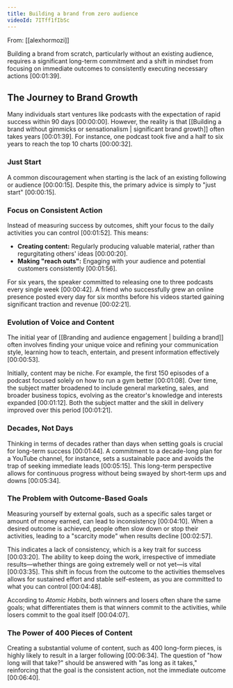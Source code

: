```yaml
---
title: Building a brand from zero audience
videoId: 7ITff1fIbSc
---
```


From: [[alexhormozi]] <br/> 

Building a brand from scratch, particularly without an existing audience, requires a significant long-term commitment and a shift in mindset from focusing on immediate outcomes to consistently executing necessary actions <a class="yt-timestamp" data-t="00:01:39">[00:01:39]</a>.

## The Journey to Brand Growth
Many individuals start ventures like podcasts with the expectation of rapid success within 90 days <a class="yt-timestamp" data-t="00:00:00">[00:00:00]</a>. However, the reality is that [[Building a brand without gimmicks or sensationalism | significant brand growth]] often takes years <a class="yt-timestamp" data-t="00:01:39">[00:01:39]</a>. For instance, one podcast took five and a half to six years to reach the top 10 charts <a class="yt-timestamp" data-t="00:00:32">[00:00:32]</a>.

### Just Start
A common discouragement when starting is the lack of an existing following or audience <a class="yt-timestamp" data-t="00:00:15">[00:00:15]</a>. Despite this, the primary advice is simply to "just start" <a class="yt-timestamp" data-t="00:00:15">[00:00:15]</a>.

### Focus on Consistent Action
Instead of measuring success by outcomes, shift your focus to the daily activities you can control <a class="yt-timestamp" data-t="00:01:52">[00:01:52]</a>.
This means:
*   **Creating content:** Regularly producing valuable material, rather than regurgitating others' ideas <a class="yt-timestamp" data-t="00:00:20">[00:00:20]</a>.
*   **Making "reach outs":** Engaging with your audience and potential customers consistently <a class="yt-timestamp" data-t="00:01:56">[00:01:56]</a>.

For six years, the speaker committed to releasing one to three podcasts every single week <a class="yt-timestamp" data-t="00:00:42">[00:00:42]</a>. A friend who successfully grew an online presence posted every day for six months before his videos started gaining significant traction and revenue <a class="yt-timestamp" data-t="00:02:21">[00:02:21]</a>.

### Evolution of Voice and Content
The initial year of [[Branding and audience engagement | building a brand]] often involves finding your unique voice and refining your communication style, learning how to teach, entertain, and present information effectively <a class="yt-timestamp" data-t="00:00:53">[00:00:53]</a>.

Initially, content may be niche. For example, the first 150 episodes of a podcast focused solely on how to run a gym better <a class="yt-timestamp" data-t="00:01:08">[00:01:08]</a>. Over time, the subject matter broadened to include general marketing, sales, and broader business topics, evolving as the creator's knowledge and interests expanded <a class="yt-timestamp" data-t="00:01:12">[00:01:12]</a>. Both the subject matter and the skill in delivery improved over this period <a class="yt-timestamp" data-t="00:01:21">[00:01:21]</a>.

### Decades, Not Days
Thinking in terms of decades rather than days when setting goals is crucial for long-term success <a class="yt-timestamp" data-t="00:01:44">[00:01:44]</a>. A commitment to a decade-long plan for a YouTube channel, for instance, sets a sustainable pace and avoids the trap of seeking immediate leads <a class="yt-timestamp" data-t="00:05:15">[00:05:15]</a>. This long-term perspective allows for continuous progress without being swayed by short-term ups and downs <a class="yt-timestamp" data-t="00:05:34">[00:05:34]</a>.

### The Problem with Outcome-Based Goals
Measuring yourself by external goals, such as a specific sales target or amount of money earned, can lead to inconsistency <a class="yt-timestamp" data-t="00:04:10">[00:04:10]</a>. When a desired outcome is achieved, people often slow down or stop their activities, leading to a "scarcity mode" when results decline <a class="yt-timestamp" data-t="00:02:57">[00:02:57]</a>.

This indicates a lack of consistency, which is a key trait for success <a class="yt-timestamp" data-t="00:03:20">[00:03:20]</a>. The ability to keep doing the work, irrespective of immediate results—whether things are going extremely well or not yet—is vital <a class="yt-timestamp" data-t="00:03:35">[00:03:35]</a>. This shift in focus from the outcome to the activities themselves allows for sustained effort and stable self-esteem, as you are committed to what you can control <a class="yt-timestamp" data-t="00:04:48">[00:04:48]</a>.

According to *Atomic Habits*, both winners and losers often share the same goals; what differentiates them is that winners commit to the activities, while losers commit to the goal itself <a class="yt-timestamp" data-t="00:04:07">[00:04:07]</a>.

### The Power of 400 Pieces of Content
Creating a substantial volume of content, such as 400 long-form pieces, is highly likely to result in a larger following <a class="yt-timestamp" data-t="00:06:34">[00:06:34]</a>. The question of "how long will that take?" should be answered with "as long as it takes," reinforcing that the goal is the consistent action, not the immediate outcome <a class="yt-timestamp" data-t="00:06:40">[00:06:40]</a>.